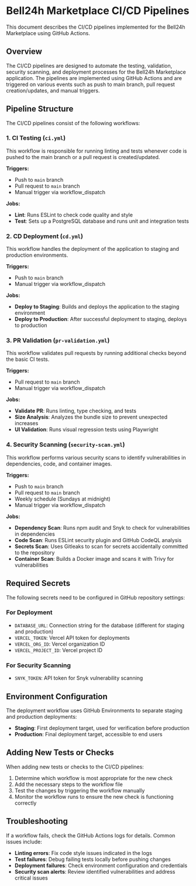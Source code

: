 # Bell24h Marketplace CI/CD Pipelines

This document describes the CI/CD pipelines implemented for the Bell24h Marketplace using GitHub Actions.

## Overview

The CI/CD pipelines are designed to automate the testing, validation, security scanning, and deployment processes for the Bell24h Marketplace application. The pipelines are implemented using GitHub Actions and are triggered on various events such as push to main branch, pull request creation/updates, and manual triggers.

## Pipeline Structure

The CI/CD pipelines consist of the following workflows:

### 1. CI Testing (`ci.yml`)

This workflow is responsible for running linting and tests whenever code is pushed to the main branch or a pull request is created/updated.

**Triggers:**
- Push to `main` branch
- Pull request to `main` branch
- Manual trigger via workflow_dispatch

**Jobs:**
- **Lint**: Runs ESLint to check code quality and style
- **Test**: Sets up a PostgreSQL database and runs unit and integration tests

### 2. CD Deployment (`cd.yml`)

This workflow handles the deployment of the application to staging and production environments.

**Triggers:**
- Push to `main` branch
- Manual trigger via workflow_dispatch

**Jobs:**
- **Deploy to Staging**: Builds and deploys the application to the staging environment
- **Deploy to Production**: After successful deployment to staging, deploys to production

### 3. PR Validation (`pr-validation.yml`)

This workflow validates pull requests by running additional checks beyond the basic CI tests.

**Triggers:**
- Pull request to `main` branch
- Manual trigger via workflow_dispatch

**Jobs:**
- **Validate PR**: Runs linting, type checking, and tests
- **Size Analysis**: Analyzes the bundle size to prevent unexpected increases
- **UI Validation**: Runs visual regression tests using Playwright

### 4. Security Scanning (`security-scan.yml`)

This workflow performs various security scans to identify vulnerabilities in dependencies, code, and container images.

**Triggers:**
- Push to `main` branch
- Pull request to `main` branch
- Weekly schedule (Sundays at midnight)
- Manual trigger via workflow_dispatch

**Jobs:**
- **Dependency Scan**: Runs npm audit and Snyk to check for vulnerabilities in dependencies
- **Code Scan**: Runs ESLint security plugin and GitHub CodeQL analysis
- **Secrets Scan**: Uses Gitleaks to scan for secrets accidentally committed to the repository
- **Container Scan**: Builds a Docker image and scans it with Trivy for vulnerabilities

## Required Secrets

The following secrets need to be configured in GitHub repository settings:

### For Deployment
- `DATABASE_URL`: Connection string for the database (different for staging and production)
- `VERCEL_TOKEN`: Vercel API token for deployments
- `VERCEL_ORG_ID`: Vercel organization ID
- `VERCEL_PROJECT_ID`: Vercel project ID

### For Security Scanning
- `SNYK_TOKEN`: API token for Snyk vulnerability scanning

## Environment Configuration

The deployment workflow uses GitHub Environments to separate staging and production deployments:

- **Staging**: First deployment target, used for verification before production
- **Production**: Final deployment target, accessible to end users

## Adding New Tests or Checks

When adding new tests or checks to the CI/CD pipelines:

1. Determine which workflow is most appropriate for the new check
2. Add the necessary steps to the workflow file
3. Test the changes by triggering the workflow manually
4. Monitor the workflow runs to ensure the new check is functioning correctly

## Troubleshooting

If a workflow fails, check the GitHub Actions logs for details. Common issues include:

- **Linting errors**: Fix code style issues indicated in the logs
- **Test failures**: Debug failing tests locally before pushing changes
- **Deployment failures**: Check environment configuration and credentials
- **Security scan alerts**: Review identified vulnerabilities and address critical issues
